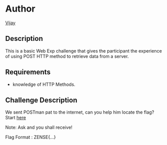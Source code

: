 # Author

[Vijay](https://github.com/vijay-jaisankar)

## Description

This is a basic Web Exp challenge that gives the participant the experience of using POST HTTP method to retrieve data from a server.

## Requirements

- knowledge of HTTP Methods.

## Challenge Description

We sent POSTman pat to the internet, can you help him locate the flag? 
Start [here](https://zensectf-flag-leaker.onrender.com/)

Note: Ask and you shall receive!

Flag Format : ZENSE{...}